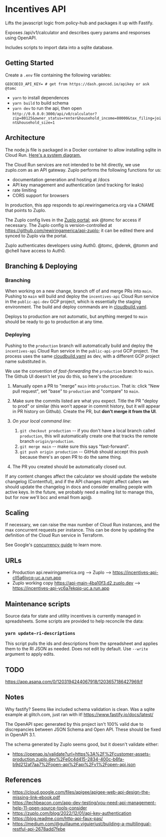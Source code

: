 # Incentives API

Lifts the javascript logic from policy-hub and packages it up with Fastify.

Exposes /api/v1/calculator and describes query params and responses using OpenAPI.

Includes scripts to import data into a sqlite database.

## Getting Started

Create a `.env` file containing the following variables:

```
GEOCODIO_API_KEY= # get from https://dash.geocod.io/apikey or ask @tomc
```

- `yarn` to install dependences
- `yarn build` to build schema
- `yarn dev` to run the api, then open `http://0.0.0.0:3000/api/v0/calculator?zip=80125&owner_status=renter&household_income=80000&tax_filing=joint&household_size=1`

## Architecture

The node.js file is packaged in a Docker container to allow installing sqlite in Cloud Run.
[Here's a system diagram.](https://docs.google.com/drawings/d/1nJBKFGSKcLmIPO4sz3ncZBii8HQw7YOF3kjKgyPblm4/edit)

The Cloud Run services are not intended to be hit directly, we use zuplo.com as an API gateway. Zuplo performs the following functions for us:

- documentation generation and hosting at /docs
- API key management and authentication (and tracking for leaks)
- rate limiting
- CORS support for browsers

In production, this app responds to api.rewiringamerica.org via a CNAME that points to Zuplo.

The Zuplo config lives in the [Zuplo portal](https://portal.zuplo.com); ask @tomc for access if necessary. The Zuplo config is version-controlled at https://github.com/rewiringamerica/api-zuplo; it can be edited there and synced to Zuplo via the portal.

Zuplo authenticates developers using Auth0. @tomc, @derek, @tomm and @chell have access to Auth0.

## Branching & Deploying

### Branching

When working on a new change, branch off of and merge PRs into `main`. Pushing to `main` will build and deploy the `incentives-api` Cloud Run service in the `public-api-dev` GCP project, which is essentially the staging environment. The build and deploy commands are in [cloudbuild.yaml](cloudbuild.yaml).

Deploys to production are not automatic, but anything merged to `main` should be ready to go to production at any time.

### Deploying

Pushing to the `production` branch will automatically build and deploy the `incentives-api` Cloud Run service in the `public-api-prod` GCP project. The process uses the same [cloudbuild.yaml](cloudbuild.yaml) as dev, with a different GCP project name substituted in.

We use the convention of _fast-forwarding_ the `production` branch to `main`. The Github UI doesn't let you do this, so here's the procedure:

1. Manually open a PR to "merge" `main` into `production`. That is: click "New pull request", set "base" to `production` and "compare" to `main`.

2. Make sure the commits listed are what you expect. Title the PR "deploy to prod" or similar (this won't appear in commit history, but it will appear in PR history on Github). Create the PR, but **don't merge it from the UI**.

3. _On your local command line_:

   1. `git checkout production` -- if you don't have a local branch called `production`, this will automatically create one that tracks the remote branch `origin/production`.
   2. `git merge main` -- make sure this says "fast-forward".
   3. `git push origin production` -- GitHub should accept this push because there's an open PR to do the same thing.

4. The PR you created should be automatically closed out.

If any content changes affect the calculator we should update the website changelog (Contentful), and if the API changes might affect callers we should update the changelog in docs and consider emailing people with active keys. In the future, we probably need a mailing list to manage this, but for now we'll bcc and email from api@.

## Scaling

If necessary, we can raise the max number of Cloud Run instances, and the max concurrent requests per instance. This can be done by updating the definition of the Cloud Run service in Terraform.

See Google's [concurrency guide](https://cloud.google.com/run/docs/about-concurrency) to learn more.

## URLs

- Production api.rewiringamerica.org --> Zuplo --> https://incentives-api-cll5a6ivcq-uc.a.run.app
- Zuplo working copy https://api-main-4ba10f3.d2.zuplo.dev --> https://incentives-api-yc6a7ekqjq-uc.a.run.app

## Maintenance scripts

Source data for state and utility incentives is currently managed in spreadsheets. Some scripts are provided to help reconcile the data:

### `yarn update-ri-descriptions`

This script pulls the ids and descriptions from the spreadsheet and applies them to the RI JSON as needed. Does not edit by default. Use `--write` argument to apply edits.

## TODO

https://app.asana.com/0/1203194244067918/1203657186427969/f

## Notes

Why fastify? Seems like included schema validation is clean. Was a sqlite example at glitch.com, just ran with it! https://www.fastify.io/docs/latest/

The OpenAPI spec generated by this project isn't 100% valid due to discrepancies between JSON Schema and Open API. These should be fixed in OpenAPI 3.1.

The schema generated by Zuplo seems good, but it doesn't validate either:

- https://openap.is/validate?url=https%3A%2F%2Fcustomer-assets-production.zuplo.dev%2Fe0c4d415-2834-400c-b6fa-b9d212af7aa7%2Fopen-api%2Fapi%2Fv1%2Fopen-api.json

## References

- https://cloud.google.com/files/apigee/apigee-web-api-design-the-missing-link-ebook.pdf
- https://techbeacon.com/app-dev-testing/you-need-api-management-help-11-open-source-tools-consider
- https://zuplo.com/blog/2022/12/01/api-key-authentication
- https://blog.readme.com/http-api-faux-pas/
- https://medium.com/@guillaume.viguierjust/building-a-multilingual-restful-api-2678add7febe
